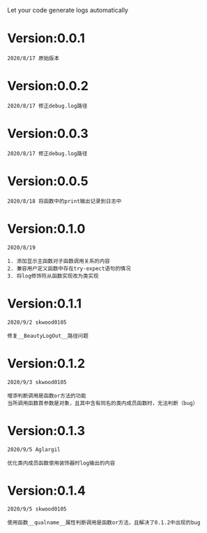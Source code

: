 Let your code generate logs automatically

# Version:0.0.1   
    2020/8/17 原始版本
# Version:0.0.2   
    2020/8/17 修正debug.log路径
# Version:0.0.3   
    2020/8/17 修正debug.log路径
# Version:0.0.5   
    2020/8/18 将函数中的print输出记录到日志中
# Version:0.1.0   
    2020/8/19

    1. 添加显示主函数对子函数调用关系的内容
    2. 兼容用户定义函数中存在try-expect语句的情况
    3. 将log修饰符从函数实现改为类实现
# Version:0.1.1   
    2020/9/2 skwood0105
    
    修复__BeautyLogOut__路径问题
# Version:0.1.2   
    2020/9/3 skwood0105
    
    增添判断调用是函数or方法的功能
    当所调用函数首参数是对象，且其中含有同名的类内成员函数时，无法判断（bug）
# Version:0.1.3   
    2020/9/5 Aglargil
    
    优化类内成员函数使用装饰器时log输出的内容
# Version:0.1.4   
    2020/9/5 skwood0105
    
    使用函数__qualname__属性判断调用是函数or方法，且解决了0.1.2中出现的bug

